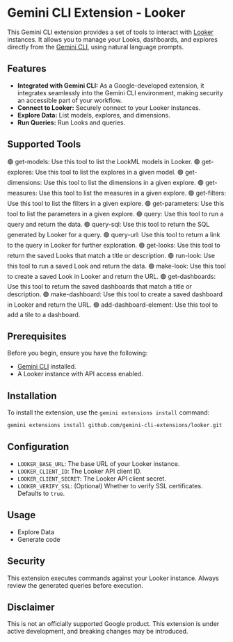 # Gemini CLI Extension - Looker

This Gemini CLI extension provides a set of tools to interact with [Looker](https://cloud.google.com/looker/docs) instances. It allows you to manage your Looks, dashboards, and explores directly from the [Gemini CLI](https://google-gemini.github.io/gemini-cli/), using natural language prompts.

## Features

*   **Integrated with Gemini CLI:** As a Google-developed extension, it integrates seamlessly into the Gemini CLI environment, making security an accessible part of your workflow.
*   **Connect to Looker:** Securely connect to your Looker instances.
*   **Explore Data:** List models, explores, and dimensions.
*   **Run Queries:** Run Looks and queries.

## Supported Tools

🟢 get-models: Use this tool to list the LookML models in Looker.
🟢 get-explores: Use this tool to list the explores in a given model.
🟢 get-dimensions: Use this tool to list the dimensions in a given explore.
🟢 get-measures: Use this tool to list the measures in a given explore.
🟢 get-filters: Use this tool to list the filters in a given explore.
🟢 get-parameters: Use this tool to list the parameters in a given explore.
🟢 query: Use this tool to run a query and return the data.
🟢 query-sql: Use this tool to return the SQL generated by Looker for a query.
🟢 query-url: Use this tool to return a link to the query in Looker for further exploration.
🟢 get-looks: Use this tool to return the saved Looks that match a title or description.
🟢 run-look: Use this tool to run a saved Look and return the data.
🟢 make-look: Use this tool to create a saved Look in Looker and return the URL.
🟢 get-dashboards: Use this tool to return the saved dashboards that match a title or description.
🟢 make-dashboard: Use this tool to create a saved dashboard in Looker and return the URL.
🟢 add-dashboard-element: Use this tool to add a tile to a dashboard.

## Prerequisites

Before you begin, ensure you have the following:

*   [Gemini CLI](https://github.com/google-gemini/gemini-cli) installed.
*   A Looker instance with API access enabled.

## Installation

To install the extension, use the `gemini extensions install` command:

```bash
gemini extensions install github.com/gemini-cli-extensions/looker.git
```

## Configuration

*   `LOOKER_BASE_URL`: The base URL of your Looker instance.
*   `LOOKER_CLIENT_ID`: The Looker API client ID.
*   `LOOKER_CLIENT_SECRET`: The Looker API client secret.
*   `LOOKER_VERIFY_SSL`: (Optional) Whether to verify SSL certificates. Defaults to `true`.


## Usage

* Explore Data
* Generate code


## Security

This extension executes commands against your Looker instance. Always review the generated queries before execution.

## Disclaimer

This is not an officially supported Google product. This extension is under active development, and breaking changes may be introduced.